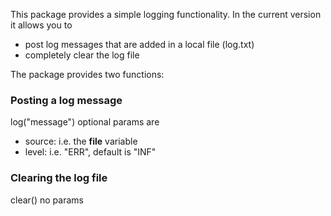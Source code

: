 This package provides a simple logging functionality.
In the current version it allows you to
- post log messages that are added in a local file (log.txt)
- completely clear the log file

The package provides two functions:

### Posting a log message
log("message")
optional params are
- source: i.e. the __file__ variable
- level: i.e. "ERR", default is "INF"

### Clearing the log file
clear()
no params